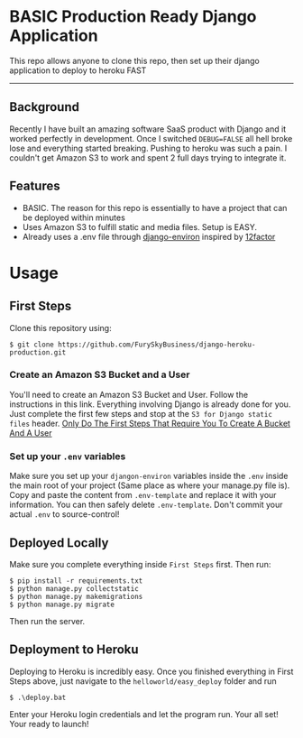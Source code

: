 # BASIC Production Ready Django Application

This repo allows anyone to clone this repo, then set up their django application to deploy to heroku FAST

---

## Background

Recently I have built an amazing software SaaS product with Django and it worked perfectly in development. Once I switched
`DEBUG=FALSE` all hell broke lose and everything started breaking. Pushing to heroku was such a pain. I couldn't get Amazon S3
to work and spent 2 full days trying to integrate it.

## Features

- BASIC. The reason for this repo is essentially to have a project that can be deployed within minutes
- Uses Amazon S3 to fulfill static and media files. Setup is EASY.
- Already uses a .env file through [django-environ](https://github.com/joke2k/django-environ) inspired by [12factor](https://12factor.net/)


# Usage

## First Steps

Clone this repository using:

    $ git clone https://github.com/FurySkyBusiness/django-heroku-production.git

### Create an Amazon S3 Bucket and a User
You'll need to create an Amazon S3 Bucket and User. Follow the instructions in this link. Everything involving Django is already done for you.
 Just complete the first few steps and stop at the `S3 for Django static files` header.
[Only Do The First Steps That Require You To Create A Bucket And A User](https://www.caktusgroup.com/blog/2014/11/10/Using-Amazon-S3-to-store-your-Django-sites-static-and-media-files/)

### Set up your `.env` variables
Make sure you set up your `djangon-environ` variables inside the `.env` inside the main root of your project
(Same place as where your manage.py file is). Copy and paste the content from `.env-template`
and replace it with your information. You can then safely delete `.env-template`. Don't commit your actual `.env` to source-control!

## Deployed Locally

Make sure you complete everything inside `First Steps` first. Then run:

    $ pip install -r requirements.txt
    $ python manage.py collectstatic
    $ python manage.py makemigrations
    $ python manage.py migrate

Then run the server.

## Deployment to Heroku

Deploying to Heroku is incredibly easy. Once you finished everything in First Steps above, just navigate to the `helloworld/easy_deploy` folder and run

    $ .\deploy.bat

Enter your Heroku login credentials and let the program run. Your all set!
Your ready to launch!

